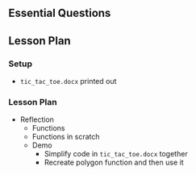 ## Essential Questions


## Lesson Plan

### Setup

- `tic_tac_toe.docx` printed out

### Lesson Plan

- Reflection
    - Functions
    - Functions in scratch
    - Demo
        - Simplify code in `tic_tac_toe.docx` together
        - Recreate polygon function and then use it
